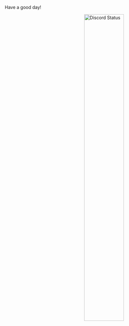 Have a good day!

<a href="https://discord.com/users/8399682368929136640" target="_blank">
	<img width="50%" align="right" alt="Discord Status" src="https://lanyard.cnrad.dev/api/399682368929136640?bg=1f1f1f&borderRadius=5px">



